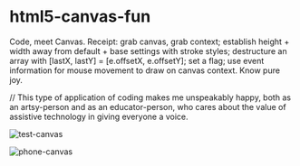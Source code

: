 # html5-canvas-fun
Code, meet Canvas. Receipt:  grab canvas, grab context; establish height + width away from default + base settings with stroke styles; destructure an array with [lastX, lastY] = [e.offsetX, e.offsetY]; set a flag; use event information for mouse movement to draw on canvas context. Know pure joy.

// This type of application of coding makes me unspeakably happy, both as an artsy-person and as an educator-person, who cares about the value of assistive technology in giving everyone a voice.

![test-canvas](https://user-images.githubusercontent.com/44883733/55281409-7937f700-530a-11e9-8f62-cea8b96196a0.png)

![phone-canvas](https://user-images.githubusercontent.com/44883733/55281417-83f28c00-530a-11e9-97d4-3db638e83392.png)


